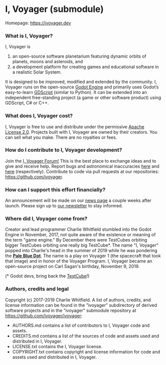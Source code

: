 # I, Voyager (submodule)
Homepage: https://ivoyager.dev

### What is I, Voyager?
I, Voyager is
1. an open-source software planetarium featuring dynamic orbits of planets, moons and asteroids, and 
2. a development platform for creating games and educational software in a realistic Solar System.

It is designed to be improved, modified and extended by the community. I, Voyager runs on the open-source [Godot Engine](https://godotengine.org) and primarily uses Godot’s easy-to-learn [GDScript](http://docs.godotengine.org/en/stable/getting_started/scripting/gdscript/gdscript_basics.html#doc-gdscript) (similar to Python). It can be extended into an independent free-standing project (a game or other software product) using GDScript, C# or C++.

### What does I, Voyager cost?
I, Voyager is free to use and distribute under the permissive [Apache License 2.0](https://en.wikipedia.org/wiki/Apache_License). Projects built with I, Voyager are owned by their creators. You can sell what you make. There are no royalties or fees.

### How do I contribute to I, Voyager development?
Join the [I, Voyager Forum!](https://ivoyager.dev/forum) This is the best place to exchange ideas and to give and receive help. Report bugs and astronomical inaccuracies [here](https://github.com/ivoyager/ivoyager-bugs/issues) and [here](https://github.com/ivoyager/ivoyager-astronomical-inaccuracies/issues) (respectively). Contribute to code via pull requests at our repositories: https://github.com/ivoyager.

### How can I support this effort financially?
An announcement will be made on our [news page](https://ivoyager.dev) a couple weeks after launch. Please sign up to [our newsletter](https://ivoyager.dev/newsletter/) to stay informed.

### Where did I, Voyager come from?
Creator and lead programmer Charlie Whitfield stumbled into the Godot Engine in November, 2017, not quite aware of the existence or meaning of the term "game engine." By December there were TestCubes orbiting bigger TestCubes orbiting one really big TestCube*. The name "I, Voyager" popped into Charlie's head in the summer of 2019 while he was pondering the **[Pale Blue Dot](https://www.planetary.org/explore/space-topics/earth/pale-blue-dot.html)**. The name is a play on Voyager 1 (the spacecraft that took that image) and in honor of the Voyager Program. I, Voyager became an open-source project on Carl Sagan's birthday, November 9, 2019.

(* Godot devs, bring back the [TestCube](https://docs.godotengine.org/en/2.1/classes/class_testcube.html)!)

### Authors, credits and legal
Copyright (c) 2017-2019 Charlie Whitfield. A list of authors, credits, and license information can be found in the "ivoyager" subdirectory of derived software projects and in the "ivoyager" submodule repository at https://github.com/ivoyager/ivoyager:
* AUTHORS.md contains a list of contributors to I, Voyager code and assets.
* CREDITS.md contains a list of the sources of code and assets used and distributed in I, Voyager.  
* LICENSE.txt contains the I, Voyager license.
* COPYRIGHT.txt contains copyright and license information for code and assets used and distributed in I, Voyager.
